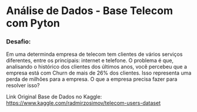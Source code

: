 # Análise de Dados - Base Telecom com Pyton

### Desafio:

Em uma determinda empresa de telecom tem clientes de vários serviços diferentes, entre os principais: internet e telefone.  O problema é que, analisando o histórico dos clientes dos últimos anos, você percebeu que a empresa está com Churn de mais de 26% dos clientes.  Isso representa uma perda de milhões para a empresa.  O que a empresa precisa fazer para resolver isso?

Link Original Base de Dados no Kaggle: https://www.kaggle.com/radmirzosimov/telecom-users-dataset
